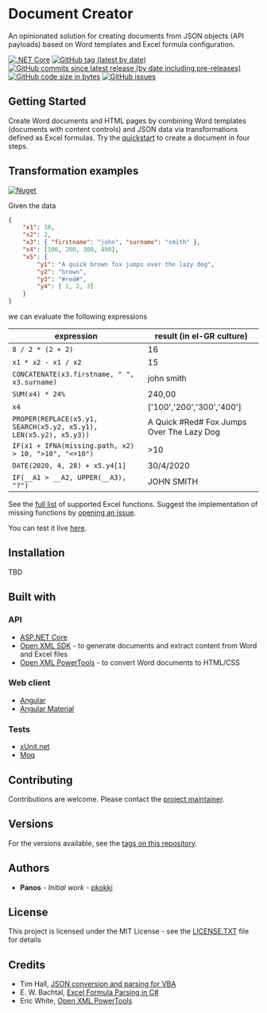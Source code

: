 # Document Creator

An opinionated solution for creating documents from JSON objects (API payloads) based on Word templates and Excel formula configuration.

[![.NET Core](https://github.com/pkokki/DocumentCreator/workflows/.NET%20Core/badge.svg)](https://github.com/pkokki/DocumentCreator/actions?query=workflow%3A%22.NET+Core%22)
[![GitHub tag (latest by date)](https://img.shields.io/github/v/tag/pkokki/DocumentCreator)](https://github.com/pkokki/DocumentCreator/releases) 
[![GitHub commits since latest release (by date including pre-releases)](https://img.shields.io/github/commits-since/pkokki/DocumentCreator/0.2.0-alpha/master?include_prereleases)](https://github.com/pkokki/DocumentCreator/commits/master) 
[![GitHub code size in bytes](https://img.shields.io/github/languages/code-size/pkokki/DocumentCreator)](https://github.com/pkokki/DocumentCreator) 
[![GitHub issues](https://img.shields.io/github/issues/pkokki/DocumentCreator)](https://github.com/pkokki/DocumentCreator/issues)

## Getting Started

Create Word documents and HTML pages by combining Word templates (documents with content controls) and JSON data via transformations defined as Excel formulas. Try the [quickstart](https://document-creator.azurewebsites.net/#/) to create a document in four steps.

## Transformation examples

[![Nuget](https://img.shields.io/nuget/v/JsonExcelExpressions)](https://www.nuget.org/packages/JsonExcelExpressions/)

Given the data

```json
{
    "x1": 10,
    "x2": 2,
    "x3": { "firstname": "john", "surname": "smith" },
    "x4": [100, 200, 300, 400],
    "x5": {
        "y1": "A quick brown fox jumps over the lazy dog",
        "y2": "brown",
        "y3": "#red#",
        "y4": [ 1, 2, 3]
    }
}
```

we can evaluate the following expressions

| expression | result (in el-GR culture) |
| --- | --- | 
| `8 / 2 * (2 + 2)` | 16 |
| `x1 * x2 - x1 / x2` | 15 |
| `CONCATENATE(x3.firstname, " ", x3.surname)` | john smith |
| `SUM(x4) * 24%` | 240,00 |
| `x4` | ['100','200','300','400'] |
| `PROPER(REPLACE(x5.y1, SEARCH(x5.y2, x5.y1), LEN(x5.y2), x5.y3))` | A Quick #Red# Fox Jumps Over The Lazy Dog |
| `IF(x1 + IFNA(missing.path, x2) > 10, ">10", "<=10")` | >10 |
| `DATE(2020, 4, 28) + x5.y4[1]` | 30/4/2020 |
| `IF(__A1 > __A2, UPPER(__A3), "?")` | JOHN SMITH |

See the [full list](https://github.com/pkokki/DocumentCreator/wiki/Supported-Excel-Functions) of supported Excel functions. Suggest the implementation of missing functions by [opening an issue](https://github.com/pkokki/DocumentCreator/issues/new).

You can test it live [here](https://document-creator.azurewebsites.net/#/expressions). 

## Installation

TBD

## Built with

### API

* [ASP.NET Core](https://github.com/dotnet/aspnetcore) 
* [Open XML SDK](https://github.com/OfficeDev/Open-XML-SDK) - to generate documents and extract content from Word and Excel files
* [Open XML PowerTools](https://github.com/EricWhiteDev/Open-Xml-PowerTools) - to convert Word documents to HTML/CSS

### Web client

* [Angular](https://github.com/angular/angular)
* [Angular Material](https://github.com/angular/components)

### Tests

* [xUnit.net](https://github.com/xunit/xunit)
* [Moq](https://github.com/moq/moq4)

## Contributing

Contributions are welcome. Please contact the [project maintainer](https://github.com/pkokki).

## Versions

For the versions available, see the [tags on this repository](https://github.com/pkokki/DocumentCreator/tags). 

## Authors

* **Panos** - *Initial work* - [pkokki](https://github.com/pkokki)

## License

This project is licensed under the MIT License - see the [LICENSE.TXT](LICENSE.TXT) file for details

## Credits
* Tim Hall, [JSON conversion and parsing for VBA](https://github.com/VBA-tools/VBA-JSON)
* E. W. Bachtal, [Excel Formula Parsing in C#](https://ewbi.blogs.com/develops/2007/03/excel_formula_p.html)
* Eric White, [Open XML PowerTools](https://github.com/EricWhiteDev)
